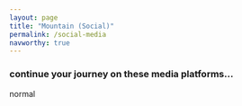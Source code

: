 ```yaml
---
layout: page
title: "Mountain (Social)"
permalink: /social-media
navworthy: true
---
```

<h3>continue your journey on these media platforms...</h3>
normal